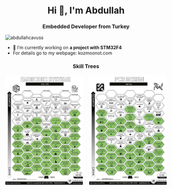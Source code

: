 
  
  
<h1 align="center">Hi 👋, I'm Abdullah</h1>
<h3 align="center">Embedded Developer from Turkey</h3>

<p align="left"> <img src="https://komarev.com/ghpvc/?username=abdullahcavuss" alt="abdullahcavuss" /> </p>

- 🔭 I’m currently working on **a project with STM32F4**
- For details go to my webpage: kozmoonot.com

<p align="left">

<h3 align="center">Skill Trees</h3>
<p align="center"><img align = "left" src="https://raw.githubusercontent.com/abdullahcavuss/abdullahcavuss/main/embedded_skills.png" width=48%" /><img align = "right" src="https://raw.githubusercontent.com/abdullahcavuss/abdullahcavuss/main/pcb_design_skills.png" width=48%" /><p/>




